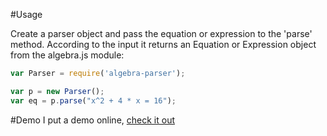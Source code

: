 #Usage

Create a parser object and pass the equation or expression to the 'parse' 
method. According to the input it returns an Equation or Expression object from
the algebra.js module:

```javascript
var Parser = require('algebra-parser');

var p = new Parser();
var eq = p.parse("x^2 + 4 * x = 16");
```

#Demo
I put a demo online, [check it out](http://timrach.github.io/algebra-parser/)

